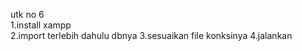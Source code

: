 utk no 6 <br>
1.install xampp <br>
2.import terlebih dahulu dbnya 
3.sesuaikan file konksinya 
4.jalankan 
